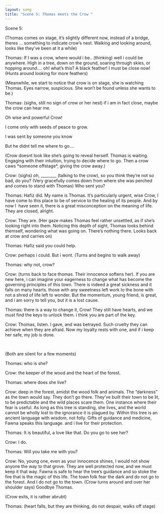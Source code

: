 ```yaml
---
layout: song
title: "Scene 5: Thomas meets the Crow "
---
```



Scene 5: 

(Thomas comes on stage, it’s slightly different now, instead of a bridge, theres ... something to indicate crow’s nest. Walking and looking around, looks like they’ve been at it a while)



Thomas: If I was a crow, where would i be.. (thinking) well i could be anywhere. High in a tree, down on the ground, soaring through skies, or hopping around.... oh! what’s this? A black feather! I must be close now!  (Hunts around looking for more feathers)



(Meanwhile, we start to notice that crow is on stage, she is watching Thomas. Eyes narrow, suspicious. She won’t be found unless she wants to be.)



Thomas: (sighs, still no sign of crow or her nest) if i am in fact close, maybe the crow can hear me. 



Oh wise and powerful Crow! 

I come only with seeds of peace to grow.

I was sent by someone you know

But he didnt tell me where to go....



(Crow doesnt look like she’s going to reveal herself. Thomas is waiting. Engaging with their intuition, trying to decide where to go. Then a crow caws \*someone offstage\*, giving the crow away.)



Crow: (sighs) oh, \_\_\_\_\_\_\_\_ (talking to the crow), so you think they’re not so bad, do you? (Very gracefully comes down from where she was perched and comes to stand with Thomas) Who sent you?



Thomas: Hafiz did. My name is Thomas. It’s particularly urgent, wise Crow, I have come to this place to be of service to the healing of its people. And by now I  have seen it, there is a great misconception on the meaning of life. They are closed, alright. 



Crow: They are. (Her gaze makes Thomas feel rather unsettled, as if she’s looking right into them. Noticing this depth of sight, Thomas looks behind themself, wondering what was going on. There’s nothing there. Looks back at crow and carries on)



Thomas: Hafiz said you could help.



Crow: perhaps i could. But i wont. (Turns and begins to walk away)



Thomas: why not, crow?



Crow: (turns back to face thomas. Their innocence softens her). If you are new here, i can imagine your eagerness to change what has become the governing principles of this town. There is indeed a great sickness and it falls on many hearts. those with any sweetness left work to the bone with not a shred of life left to wonder. But the momentum, young friend, is great, and i am sorry to tell you, but it is a lost cause.  



Thomas: there is a way to change it, Crow! They still have hearts, and we must find the keys to unlock them. i think you are part of the key. 



Crow: Thomas, listen. I gave, and was betrayed. Such cruelty they can achieve when they are afraid. Now my loyalty rests with one, and if i keep her safe, my job is done.



 

(Both are silent for a few moments)



Thomas: who is she?



Crow: the keeper of the wood and the heart of the forest. 



Thomas: where does she live?



Crow: deep in the forest, amidst the wood folk and animals. The “darkness” as the town would say. They don’t go there. They’ve built their town to be lit, to be predictable and the wild places scare them. One instance where their fear is useful. As long as this tree is standing, she lives, and the world cannot be wholly lost to the ignorance it is plagued by. Within this tree is an ancient language with wisdom, not folly. Gifts of guidance and medicine, Fawna speaks this language. and i live for their protection.



Thomas: It is beautiful, a love like that. Do you go to see her?



Crow: I do.



Thomas: Will you take me with you?



Crow: No, young one, even as your innocence shines, I would not show anyone the way to that grove. They are well protected now, and we must keep it that way. Fawna is safe to hear the tree’s guidance and so stoke the fire that is the magic of this life. The town folk fear the dark and do not go to the forest. And I do not go to the town. (Crow turns around and over her shoulder says) Goodbye Thomas. 



(Crow exits, it is rather abrubt)

Thomas: (heart falls, but they are thinking, do not despair, walks off stage)
